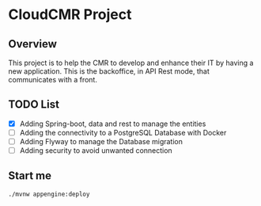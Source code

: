 # CloudCMR Project

## Overview
This project is to help the CMR to develop and enhance their IT by having a new application. This is the backoffice, in API Rest mode, that communicates with a front.

## TODO List
* [x] Adding Spring-boot, data and rest to manage the entities
* [ ] Adding the connectivity to a PostgreSQL Database with Docker
* [ ] Adding Flyway to manage the Database migration
* [ ] Adding security to avoid unwanted connection

## Start me
```
./mvnw appengine:deploy
```